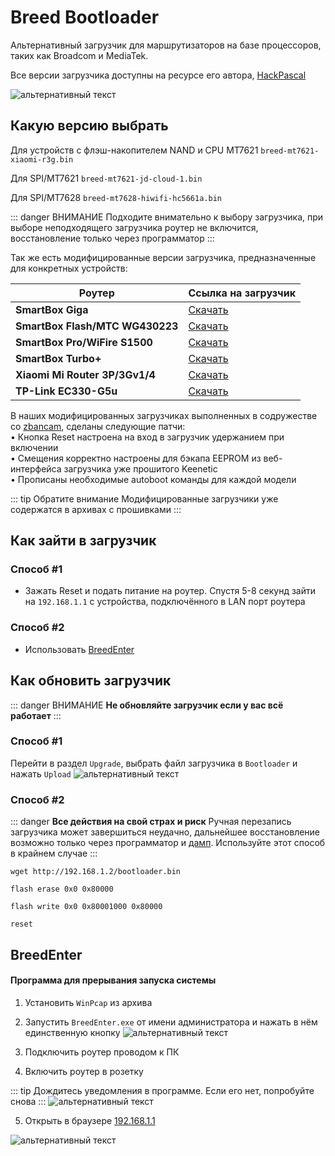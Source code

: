 # Breed Bootloader

Альтернативный загрузчик для маршрутизаторов на базе процессоров, таких как Broadcom и MediaTek.

Все версии загрузчика доступны на ресурсе его автора, [HackPascal](https://breed.hackpascal.net/)

![альтернативный текст](/assets/images/wiki/helpful/breed/main.png)

## Какую версию выбрать

Для устройств с флэш-накопителем NAND и CPU MT7621 `breed-mt7621-xiaomi-r3g.bin`

Для SPI/MT7621 `breed-mt7621-jd-cloud-1.bin`

Для SPI/MT7628 `breed-mt7628-hiwifi-hc5661a.bin`

::: danger ВНИМАНИЕ
Подходите внимательно к выбору загрузчика, при выборе неподходящего загрузчика роутер не включится, восстановление только через программатор
:::

Так же есть модифицированные версии загрузчика, предназначенные для конкретных устройств:

| Роутер                          | Ссылка на загрузчик                                            |
|---------------------------------|----------------------------------------------------------------|
| **SmartBox Giga**               | [Скачать](/assets/files/breed/Breed(r1416)-Giga.bin)           |
| **SmartBox Flash/MTC WG430223** | [Скачать](/assets/files/breed/Breed(r1416)-Flash-WG430223.bin) |
| **SmartBox Pro/WiFire S1500**   | [Скачать](/assets/files/breed/Breed(r1416)-SBPro-S1500.bin)    |
| **SmartBox Turbo+**             | [Скачать](/assets/files/breed/Breed(r1416)-Turbo+.bin)         |
| **Xiaomi Mi Router 3P/3Gv1/4**  | [Скачать](/assets/files/breed/Breed(r1416)-Xiaomi-3P-3G-4.bin) |
| **TP-Link EC330-G5u**           | [Скачать](/assets/files/breed/Breed(r1416)-EC330.bin)          |

В наших модифицированных загрузчиках выполненных в содружестве со [zbancam](https://4pda.to/forum/index.php?showuser=9098171), сделаны следующие патчи:<br/>
• Кнопка Reset настроена на вход в загрузчик удержанием при включении<br/>
• Смещения корректно настроены для бэкапа EEPROM из веб-интерфейса загрузчика уже прошитого Keenetic<br/>
• Прописаны необходимые autoboot команды для каждой модели<br/>

::: tip Обратите внимание
Модифицированные загрузчики уже содержатся в архивах с прошивками
:::

## Как зайти в загрузчик

### Способ #1

- Зажать Reset и подать питание на роутер. Спустя 5-8 секунд зайти на `192.168.1.1` с устройства, подключённого в LAN порт роутера

### Способ #2

- Использовать [BreedEnter](/wiki/helpful/breedBootloader#breedenter)

## Как обновить загрузчик

::: danger ВНИМАНИЕ
**Не обновляйте загрузчик если у вас всё работает**
:::

### Способ #1 <Badge type="keenetic" text="Автоматический, рекомендуемый"></Badge><br/>

Перейти в раздел `Upgrade`, выбрать файл загрузчика в `Bootloader` и нажать `Upload`
![альтернативный текст](/assets/images/wiki/helpful/breed/upgrade.png)

### Способ #2 <Badge type="keenetic" text="Ручной" /><br/>

::: danger **Все действия на свой страх и риск**
Ручная перезапись загрузчика может завершиться неудачно, дальнейшее восстановление возможно только через программатор и [дамп](/wiki/helpful/files). Используйте этот способ в крайнем случае
:::

````shell
wget http://192.168.1.2/bootloader.bin
````

````shell
flash erase 0x0 0x80000
````

````shell
flash write 0x0 0x80001000 0x80000
````

````shell
reset
````

## BreedEnter <YezBadge type="keenetic" text="" url="/assets/files/breed/BreedEnter.rar" />

#### Программа для прерывания запуска системы

1. Установить `WinPcap` из архива<br/>

2. Запустить `BreedEnter.exe` от имени администратора и нажать в нём единственную кнопку
   ![альтернативный текст](/assets/images/wiki/helpful/faq/breed.png)

3. Подключить роутер проводом к ПК

4. Включить роутер в розетку

::: tip Дождитесь уведомления в программе. Если его нет, попробуйте снова
:::
![альтернативный текст](/assets/images/wiki/helpful/faq/breedsuccess.png)

5. Открыть в браузере [192.168.1.1](http://192.168.1.1)

![альтернативный текст](/assets/images/wiki/helpful/breed/main.png)
